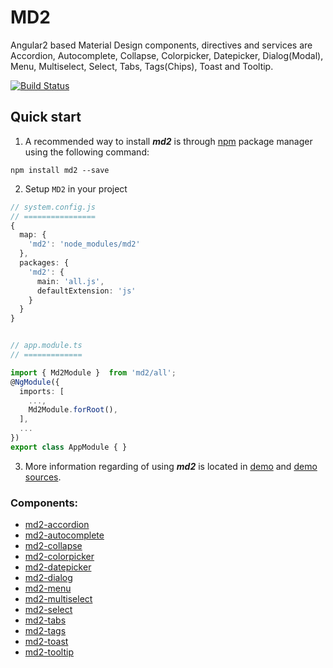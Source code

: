 # MD2

Angular2 based Material Design components, directives and services are Accordion, Autocomplete, Collapse, Colorpicker, Datepicker, Dialog(Modal), Menu, Multiselect, Select, Tabs, Tags(Chips), Toast and Tooltip.

[![Build Status](https://travis-ci.org/Promact/md2.svg?branch=master)](https://travis-ci.org/Promact/md2)

## Quick start

1. A recommended way to install ***md2*** is through [npm](https://www.npmjs.com/package/md2) package manager using the following command:

  `npm install md2 --save`

2. Setup `MD2` in your project
```ts
// system.config.js
// ================
{
  map: {
    'md2': 'node_modules/md2'
  },
  packages: {
    'md2': {
      main: 'all.js',
      defaultExtension: 'js'
    }
  }
}


// app.module.ts
// =============

import { Md2Module }  from 'md2/all';
@NgModule({
  imports: [
    ...,
    Md2Module.forRoot(),
  ],
  ...
})
export class AppModule { }

```

3. More information regarding of using ***md2*** is located in
  [demo](http://code.promactinfo.com/md2) and [demo sources](https://github.com/Promact/md2/tree/master/src/demo-app).


### Components:

- [md2-accordion](https://github.com/Promact/md2/tree/master/src/lib/accordion)
- [md2-autocomplete](https://github.com/Promact/md2/tree/master/src/lib/autocomplete)
- [md2-collapse](https://github.com/Promact/md2/tree/master/src/lib/collapse)
- [md2-colorpicker](https://github.com/Promact/md2/tree/master/src/lib/colorpicker)
- [md2-datepicker](https://github.com/Promact/md2/tree/master/src/lib/datepicker)
- [md2-dialog](https://github.com/Promact/md2/tree/master/src/lib/dialog)
- [md2-menu](https://github.com/Promact/md2/tree/master/src/lib/menu)
- [md2-multiselect](https://github.com/Promact/md2/tree/master/src/lib/multiselect)
- [md2-select](https://github.com/Promact/md2/tree/master/src/lib/select)
- [md2-tabs](https://github.com/Promact/md2/tree/master/src/lib/tabs)
- [md2-tags](https://github.com/Promact/md2/tree/master/src/lib/tags)
- [md2-toast](https://github.com/Promact/md2/tree/master/src/lib/toast)
- [md2-tooltip](https://github.com/Promact/md2/tree/master/src/lib/tooltip)

